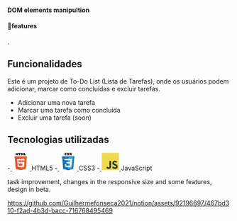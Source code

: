 <h4>DOM elements manipultion </h4>
<h4>🚀features</h4>
.


## Funcionalidades
Este é um projeto de To-Do List (Lista de Tarefas), onde os usuários podem adicionar, marcar como concluídas e excluir tarefas.
- Adicionar uma nova tarefa
- Marcar uma tarefa como concluída
- Excluir uma tarefa (soon)

## Tecnologias utilizadas

-<a href="https://www.w3.org/html/" target="_blank" rel="noreferrer"> <img src="https://raw.githubusercontent.com/devicons/devicon/master/icons/html5/html5-original-wordmark.svg" alt="html5" width="40" height="40"/> </a> HTML5 
-<a href="https://www.w3schools.com/css/" target="_blank" rel="noreferrer"> <img src="https://raw.githubusercontent.com/devicons/devicon/master/icons/css3/css3-original-wordmark.svg" alt="css3" width="40" height="40"/> </a> CSS3
-<a href="https://developer.mozilla.org/en-US/docs/Web/JavaScript" target="_blank" rel="noreferrer"> <img src="https://raw.githubusercontent.com/devicons/devicon/master/icons/javascript/javascript-original.svg" alt="javascript" width="40" height="40"/> </a> JavaScript


 
<p> task improvement, changes in the responsive size and some features, design in beta.
</p>

https://github.com/Guilhermefonseca2021/notion/assets/92196697/467bd310-f2ad-4b3d-bacc-716768495469
